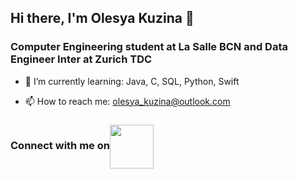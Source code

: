 ## Hi there, I'm Olesya Kuzina 👋
### Computer Engineering student at La Salle BCN and Data Engineer Inter at Zurich TDC

- 🌱 I’m currently learning: Java, C, SQL, Python, Swift
  
- 📫 How to reach me: olesya_kuzina@outlook.com
### Connect with me on<a href="https://www.linkedin.com/in/olesya-kuzina-8b8299265/" target="blank"><img align="center" src="https://static.vecteezy.com/system/resources/previews/018/930/587/original/linkedin-logo-linkedin-icon-transparent-free-png.png" height="70" /></a>

<!--
**OliKuz/OliKuz** is a ✨ _special_ ✨ repository because its `README.md` (this file) appears on your GitHub profile.

Here are some ideas to get you started:

- 🔭 I’m currently working on ...

- 👯 I’m looking to collaborate on ...
- 🤔 I’m looking for help with ...
- 💬 Ask me about ...
 ...
- 😄 Pronouns: ...
- ⚡ Fun fact: ...
-->
